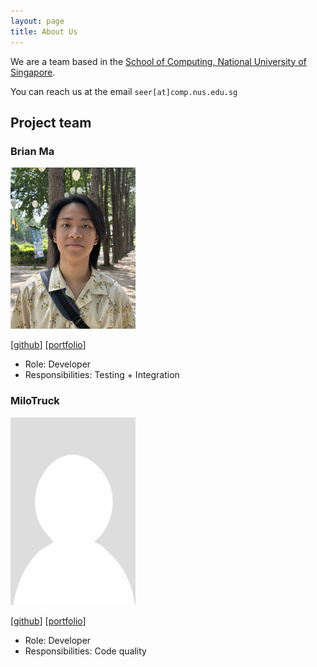 ```yaml
---
layout: page
title: About Us
---
```


We are a team based in the [School of Computing, National University of Singapore](https://www.comp.nus.edu.sg).

You can reach us at the email `seer[at]comp.nus.edu.sg`

## Project team


### Brian Ma

<img src="images/bmanara.png" width="200px">

[[github](http://github.com/bmanara)] [[portfolio](team/bmanara.md)]

* Role: Developer
* Responsibilities: Testing + Integration


### MiloTruck

<img src="images/milotruck.png" width="200px">

[[github](http://github.com/milotruck)]
[[portfolio](team/milotruck.md)]

* Role: Developer
* Responsibilities: Code quality
